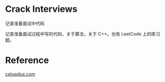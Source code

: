 Crack Interviews
===============
记录准备面试中代码

记录准备面试过程中写的代码，关于算法，关于 C++。也有 LeetCode 上的练习题。


# Reference
[cplusplus.com](http://www.cplusplus.com/)
